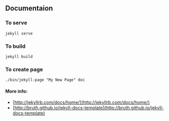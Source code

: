 ## Documentaion

### To serve

```
jekyll serve  
```

### To build

```
jekyll build
```

### To create page

```
./bin/jekyll-page "My New Page" doc  
```

#### More info:

- [http://jekyllrb.com/docs/home/](http://jekyllrb.com/docs/home/)
- [http://bruth.github.io/jekyll-docs-template](http://bruth.github.io/jekyll-docs-template)
